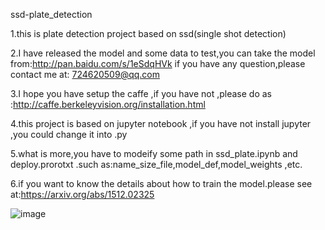  ssd-plate_detection

 1.this is plate detection project based on ssd(single shot detection)

 2.I have released the model and some data to test,you can take the model from:http://pan.baidu.com/s/1eSdqHVk
   if you have any question,please contact me at: 724620509@qq.com

 3.I hope you have setup the caffe ,if you have not ,please do as :http://caffe.berkeleyvision.org/installation.html

 4.this project is based on jupyter notebook ,if you have not install jupyter ,you could change it into .py
 
 5.what is more,you have to modeify some path in ssd_plate.ipynb and deploy.prorotxt .such as:name_size_file,model_def,model_weights ,etc.
 
 6.if you want to know the details about how to train the model.please see at:https://arxiv.org/abs/1512.02325 

 ![image](https://github.com/hyh21521038/ssd-plate_detection/blob/master/result/1.png)
